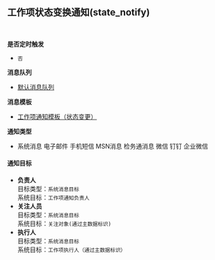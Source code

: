 ## 工作项状态变换通知(state_notify) <!-- {docsify-ignore-all} -->



<br>
<p class="panel-title"><b>是否定时触发</b></p>

* `否`

<p class="panel-title"><b>消息队列</b></p>

* [默认消息队列](index/notify_index)

<p class="panel-title"><b>消息模板</b></p>

* [工作项通知模板（状态变更）](index/notify_index?id=work_item_state_onchange)

<p class="panel-title"><b>通知类型</b></p>

* <i class="fa fa-check-square"/></i> 系统消息 <i class="fa fa-square"/></i> 电子邮件 <i class="fa fa-square"/></i> 手机短信 <i class="fa fa-square"/></i> MSN消息 <i class="fa fa-square"/></i> 检务通消息 <i class="fa fa-square"/></i> 微信 <i class="fa fa-square"/></i> 钉钉 <i class="fa fa-square"/></i> 企业微信

#### 通知目标

* **负责人**<br>
  目标类型：`系统消息目标`<br>
  系统目标：`工作项通知负责人`
* **关注人员**<br>
  目标类型：`系统消息目标`<br>
  系统目标：`关注对象(通过主数据标识)`
* **执行人**<br>
  目标类型：`系统消息目标`<br>
  系统目标：`工作项执行人（通过主数据标识）`
